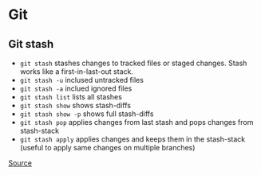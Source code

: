 # Git

## Git stash

- `git stash` stashes changes to tracked files or staged changes. Stash works like a first-in-last-out stack.
- `git stash -u` inclused untracked files
- `git stash -a` inclued ignored files
- `git stash list` lists all stashes
- `git stash show` shows stash-diffs
- `git stash show -p` shows full stash-diffs
- `git stash pop` applies changes from last stash and pops changes from stash-stack
- `git stash apply` applies changes and keeps them in the stash-stack (useful to apply same changes on multiple branches)

[Source](https://www.atlassian.com/git/tutorials/saving-changes/git-stash)
